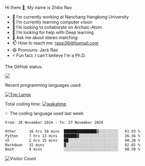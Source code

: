 Hi there 👋, My name is Zhibo Rao
- 🔭 I’m currently working at Nanchang Hangkong University
- 🌱 I’m currently learning computer vision
- 👯 I’m looking to collaborate on Archaic-Atom
- 🤔 I’m looking for help with Deep learning
- 💬 Ask me about stereo matching
- 📫 How to reach me: raoxi36@foxmail.com
- 😄 Pronouns: Jack Rao
- ⚡ Fun fact: I can't believe I'm a Ph.D.

The GitHub status:

![](https://github-readme-stats.vercel.app/api?username=ZhiboRao)

Recent programming languages used:

[![Top Langs](https://github-readme-stats.vercel.app/api/top-langs/?username=ZhiboRao&layout=compact)](https://github.com/anuraghazra/github-readme-stats)

Total coding time: [![wakatime](https://wakatime.com/badge/user/51ec5ec7-4742-4243-9eea-732ade32c0b7.svg)](https://wakatime.com/@51ec5ec7-4742-4243-9eea-732ade32c0b7)

✨ The coding language used last week 
<!--START_SECTION:waka-->

```txt
From: 20 November 2024 - To: 27 November 2024

Other      16 hrs 50 mins  ███████████████▒░░░░░░░░░   61.93 %
Python     7 hrs 13 mins   ██████▓░░░░░░░░░░░░░░░░░░   26.56 %
sh         2 hrs 15 mins   ██░░░░░░░░░░░░░░░░░░░░░░░   08.28 %
Markdown   32 mins         ▓░░░░░░░░░░░░░░░░░░░░░░░░   02.01 %
Bash       8 mins          ░░░░░░░░░░░░░░░░░░░░░░░░░   00.50 %
```

<!--END_SECTION:waka-->

![Visitor Count](https://profile-counter.glitch.me/Raohaocheng/count.svg)
